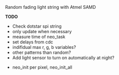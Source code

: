Random fading light string with Atmel SAMD

__TODO__
- Check dotstar spi string
- only update when necessary
- measure time of neo\_task
- set delays from cdc
- indifidual max r, g, b variables?
- other patterns than random?
- Add light sensor to turn on automatically at night?
+ neo\_init per pixel, neo\_init\_all
